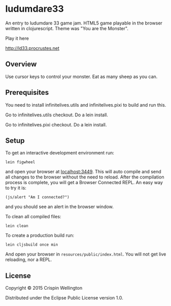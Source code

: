# ludumdare33

An entry to ludumdare 33 game jam. HTML5 game playable in the browser
written in clojurescript. Theme was "You are the Monster".

Play it here

http://ld33.procrustes.net

## Overview

Use cursor keys to control your monster. Eat as many sheep as you can.

## Prerequisites

You need to install infinitelives.utils and infinitelives.pixi to
build and run this.

Go to infinitelives.utils checkout. Do a lein install.

Go to infinitelives.pixi checkout. Do a lein install.

## Setup

To get an interactive development environment run:

    lein figwheel

and open your browser at [localhost:3449](http://localhost:3449/).
This will auto compile and send all changes to the browser without the
need to reload. After the compilation process is complete, you will
get a Browser Connected REPL. An easy way to try it is:

    (js/alert "Am I connected?")

and you should see an alert in the browser window.

To clean all compiled files:

    lein clean

To create a production build run:

    lein cljsbuild once min

And open your browser in `resources/public/index.html`. You will not
get live reloading, nor a REPL.

## License

Copyright © 2015 Crispin Wellington

Distributed under the Eclipse Public License version 1.0.
